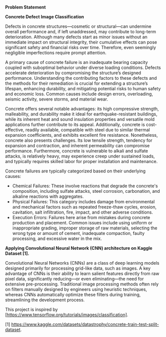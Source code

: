 **Problem Statement**

**Concrete Defect Image Classification**  

Defects in concrete structures—cosmetic or structural—can undermine overall performance and, if left unaddressed, may contribute to long-term deterioration. Although many defects start as minor issues without an immediate impact on structural integrity, their cumulative effects can pose significant safety and financial risks over time. Therefore, even seemingly negligible imperfections require prompt attention.

A primary cause of concrete failure is an inadequate bearing capacity coupled with suboptimal behavior under diverse loading conditions. Defects accelerate deterioration by compromising the structure’s designed performance. Understanding the contributing factors to these defects and the methods for their remediation is crucial for extending a structure’s lifespan, enhancing durability, and mitigating potential risks to human safety and economic loss. Common causes include design errors, overloading, seismic activity, severe storms, and material wear.

Concrete offers several notable advantages: its high compressive strength, malleability, and durability make it ideal for earthquake-resistant buildings, while its inherent heat and sound insulation properties and versatile mold applications further contribute to its appeal. Additionally, concrete is cost-effective, readily available, compatible with steel due to similar thermal expansion coefficients, and exhibits excellent fire resistance. Nonetheless, concrete also presents challenges. Its low tensile strength, tendency for expansion and contraction, and inherent permeability can compromise performance. Furthermore, concrete is vulnerable to alkali and sulfate attacks, is relatively heavy, may experience creep under sustained loads, and typically requires skilled labor for proper installation and maintenance.

Concrete failures are typically categorized based on their underlying causes:
 - Chemical Failures: These involve reactions that degrade the concrete's composition, including sulfate attacks, steel corrosion, carbonation, and alkaline reactions with aggregates.
 - Physical Failures: This category includes damage from environmental and mechanical factors such as repeated freeze-thaw cycles, erosion, cavitation, salt infiltration, fire, impact, and other adverse conditions.
 - Execution Errors: Failures here arise from mistakes during concrete production and placement. Common issues include using uniform or inappropriate grading, improper storage of raw materials, selecting the wrong type or amount of cement, inadequate compaction, faulty processing, and excessive water in the mix.

**Applying Convolutional Neural Network (CNN) architecture on Kaggle Dataset [1].**

Convolutional Neural Networks (CNNs) are a class of deep learning models designed primarily for processing grid-like data, such as images. A key advantage of CNNs is their ability to learn salient features directly from raw pixel data, significantly reducing—or even eliminating—the need for extensive pre-processing. Traditional image processing methods often rely on filters manually designed by engineers using heuristic techniques, whereas CNNs automatically optimize these filters during training, streamlining the development process.

This project is inspired by [https://www.tensorflow.org/tutorials/images/classification].

[1] https://www.kaggle.com/datasets/datastrophy/concrete-train-test-split-dataset.
